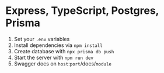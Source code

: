 # Express, TypeScript, Postgres, Prisma
1. Set your `.env` variables
2. Install dependencies via `npm install`
3. Create database with `npx prisma db push`
4. Start the server with `npm run dev`
5. Swagger docs on `host`:`port`/docs/`module`
